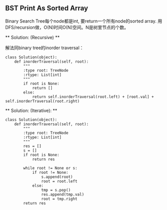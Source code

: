 ## BST Print As Sorted Array

Binary Search Tree每个node都是int, 要return一个所有node的sorted array. 用DFS/recursion做，O(N)时间O(N)空间。N是树里节点的个数。

** Solution: (Recursive) ** 

解法同binary tree的inorder traversal：

    class Solution(object):
        def inorderTraversal(self, root):
            """
            :type root: TreeNode
            :rtype: List[int]
            """
            if root is None:
                return []
            else:
                return self.inorderTraversal(root.left) + [root.val] + self.inorderTraversal(root.right)


** Solution: (Iterative): **

    class Solution(object):
        def inorderTraversal(self, root):
            """
            :type root: TreeNode
            :rtype: List[int]
            """
            res = []
            s = []
            if root is None:
                return res

            while root != None or s:
                if root != None:
                    s.append(root)
                    root = root.left
                else:
                    tmp = s.pop()
                    res.append(tmp.val)
                    root = tmp.right
            return res
